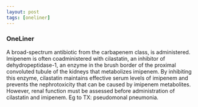 ```yaml
---
layout: post
tags: [oneliner]
---
```



### OneLiner

A broad-spectrum antibiotic from the carbapenem class, is administered. Imipenem is often coadministered with cilastatin, an inhibitor of dehydropeptidase-1, an enzyme in the brush border of the proximal convoluted tubule of the kidneys that metabolizes imipenem. By inhibiting this enzyme, cilastatin maintains effective serum levels of imipenem and prevents the nephrotoxicity that can be caused by imipenem metabolites. However, renal function must be assessed before administration of cilastatin and imipenem. Eg to TX: pseudomonal pneumonia.
